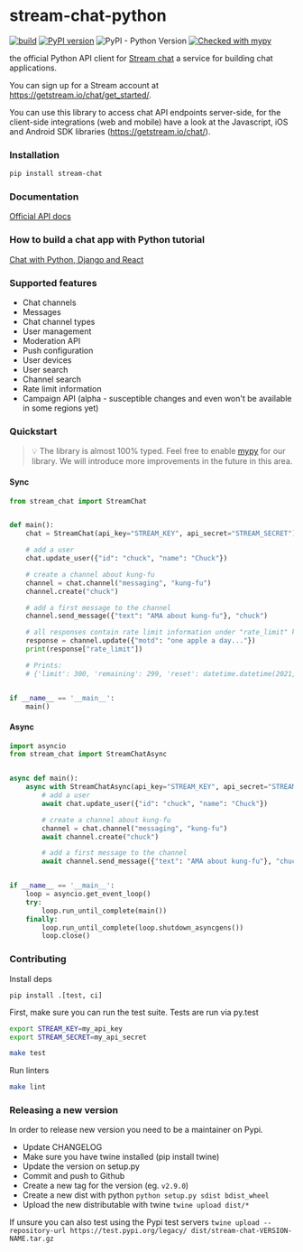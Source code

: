 # stream-chat-python

[![build](https://github.com/GetStream/stream-chat-python/workflows/build/badge.svg)](https://github.com/GetStream/stream-chat-python/actions) [![PyPI version](https://badge.fury.io/py/stream-chat.svg)](http://badge.fury.io/py/stream-chat) ![PyPI - Python Version](https://img.shields.io/pypi/pyversions/stream-chat.svg) [![Checked with mypy](http://www.mypy-lang.org/static/mypy_badge.svg)](http://mypy-lang.org/)

the official Python API client for [Stream chat](https://getstream.io/chat/) a service for building chat applications.

You can sign up for a Stream account at https://getstream.io/chat/get_started/.

You can use this library to access chat API endpoints server-side, for the client-side integrations (web and mobile) have a look at the Javascript, iOS and Android SDK libraries (https://getstream.io/chat/).

### Installation

```bash
pip install stream-chat
```

### Documentation

[Official API docs](https://getstream.io/chat/docs/)

### How to build a chat app with Python tutorial

[Chat with Python, Django and React](https://github.com/GetStream/python-chat-example)

### Supported features

- Chat channels
- Messages
- Chat channel types
- User management
- Moderation API
- Push configuration
- User devices
- User search
- Channel search
- Rate limit information
- Campaign API (alpha - susceptible changes and even won't be available in some regions yet)

### Quickstart

> :bulb: The library is almost 100% typed. Feel free to enable [mypy](https://github.com/python/mypy) for our library. We will introduce more improvements in the future in this area.

#### Sync

```python
from stream_chat import StreamChat


def main():
    chat = StreamChat(api_key="STREAM_KEY", api_secret="STREAM_SECRET")

    # add a user
    chat.update_user({"id": "chuck", "name": "Chuck"})

    # create a channel about kung-fu
    channel = chat.channel("messaging", "kung-fu")
    channel.create("chuck")

    # add a first message to the channel
    channel.send_message({"text": "AMA about kung-fu"}, "chuck")

    # all responses contain rate limit information under "rate_limit" key
    response = channel.update({"motd": "one apple a day..."})
    print(response["rate_limit"])

    # Prints:
    # {'limit': 300, 'remaining': 299, 'reset': datetime.datetime(2021, 12, 27, 16, 11, tzinfo=datetime.timezone.utc)}


if __name__ == '__main__':
    main()

```

#### Async

```python
import asyncio
from stream_chat import StreamChatAsync


async def main():
    async with StreamChatAsync(api_key="STREAM_KEY", api_secret="STREAM_SECRET") as chat:
        # add a user
        await chat.update_user({"id": "chuck", "name": "Chuck"})

        # create a channel about kung-fu
        channel = chat.channel("messaging", "kung-fu")
        await channel.create("chuck")

        # add a first message to the channel
        await channel.send_message({"text": "AMA about kung-fu"}, "chuck")


if __name__ == '__main__':
    loop = asyncio.get_event_loop()
    try:
        loop.run_until_complete(main())
    finally:
        loop.run_until_complete(loop.shutdown_asyncgens())
        loop.close()

```

### Contributing

Install deps

```
pip install .[test, ci]
```

First, make sure you can run the test suite. Tests are run via py.test

```bash
export STREAM_KEY=my_api_key
export STREAM_SECRET=my_api_secret

make test
```

Run linters

```bash
make lint
```


### Releasing a new version

In order to release new version you need to be a maintainer on Pypi.

- Update CHANGELOG
- Make sure you have twine installed (pip install twine)
- Update the version on setup.py
- Commit and push to Github
- Create a new tag for the version (eg. `v2.9.0`)
- Create a new dist with python `python setup.py sdist bdist_wheel`
- Upload the new distributable with twine `twine upload dist/*`

If unsure you can also test using the Pypi test servers `twine upload --repository-url https://test.pypi.org/legacy/ dist/stream-chat-VERSION-NAME.tar.gz`
